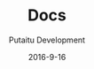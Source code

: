 ---
title: Docs
sections:
    -
        template: childLinks
        includeGrandchildren: false
description: 'This is the documentation for the systems and terms used in HashBrown'
meta:
    id: 1d72ac4a3c7e348ef20717698eb87b82976bca36
    parentId: ""
    language: en
date: '2016-9-16'
author: 'Putaitu Development'
permalink: /docs/
layout: sectionPage
---
